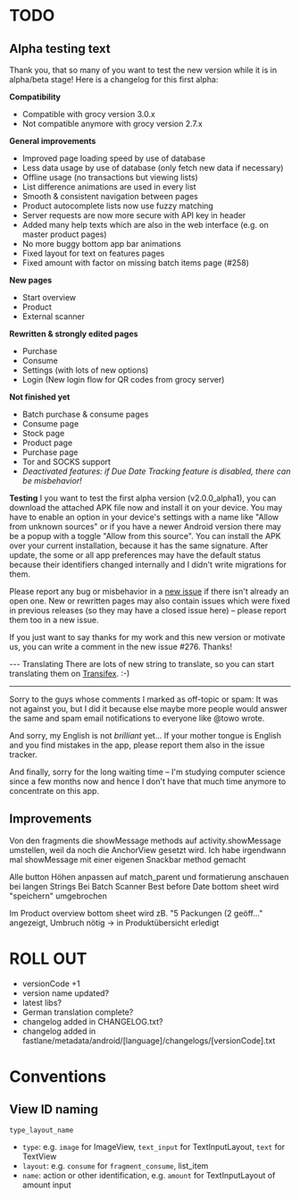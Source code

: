 # TODO

## Alpha testing text
Thank you, that so many of you want to test the new version while it is in alpha/beta stage!
Here is a changelog for this first alpha:

**Compatibility**
- Compatible with grocy version 3.0.x
- Not compatible anymore with grocy version 2.7.x

**General improvements**
- Improved page loading speed by use of database
- Less data usage by use of database (only fetch new data if necessary)
- Offline usage (no transactions but viewing lists)
- List difference animations are used in every list
- Smooth & consistent navigation between pages
- Product autocomplete lists now use fuzzy matching
- Server requests are now more secure with API key in header
- Added many help texts which are also in the web interface (e.g. on master product pages)
- No more buggy bottom app bar animations
- Fixed layout for text on features pages
- Fixed amount with factor on missing batch items page (#258)

**New pages**
- Start overview
- Product
- External scanner

**Rewritten & strongly edited pages**
- Purchase
- Consume
- Settings (with lots of new options)
- Login (New login flow for QR codes from grocy server)

**Not finished yet**
- Batch purchase & consume pages
- Consume page
- Stock page
- Product page
- Purchase page
- Tor and SOCKS support
- *Deactivated features: if Due Date Tracking feature is disabled, there can be misbehavior!*

**Testing**
I you want to test the first alpha version (v2.0.0_alpha1), you can download the attached APK file now and install it on your device. You may have to enable an option in your device's settings with a name like "Allow from unknown sources" or if you have a newer Android version there may be a popup with a toggle "Allow from this source".
You can install the APK over your current installation, because it has the same signature.
After update, the some or all app preferences may have the default status because their identifiers changed internally and I didn't write migrations for them.

Please report any bug or misbehavior in a [new issue](https://github.com/patzly/grocy-android/issues) if there isn't already an open one.
New or rewritten pages may also contain issues which were fixed in previous releases (so they may have a closed issue here) – please report them too in a new issue.

If you just want to say thanks for my work and this new version or motivate us, you can write a comment in the new issue #276.
Thanks!

--- Translating
There are lots of new string to translate, so you can start translating them on [Transifex](https://www.transifex.com/grocy-android/grocy-android). :-)

---
Sorry to the guys whose comments I marked as off-topic or spam: It was not against you, but I did it because else maybe more people would answer the same and spam email notifications to everyone like @towo wrote.

And sorry, my English is not *brilliant* yet... If your mother tongue is English and you find mistakes in the app, please report them also in the issue tracker.

And finally, sorry for the long waiting time – I'm studying computer science since a few months now and hence I don't have that much time anymore to concentrate on this app.

## Improvements

Von den fragments die showMessage methods auf activity.showMessage umstellen, weil da noch die AnchorView gesetzt wird.
Ich habe irgendwann mal showMessage mit einer eigenen Snackbar method gemacht

Alle button Höhen anpassen auf match_parent und formatierung anschauen bei langen Strings
Bei Batch Scanner Best before Date bottom sheet wird "speichern" umgebrochen

Im Product overview bottom sheet wird zB. "5 Packungen (2 geöff..." angezeigt, Umbruch nötig
-> in Produktübersicht erledigt

# ROLL OUT

- versionCode +1
- version name updated?
- latest libs?
- German translation complete?
- changelog added in CHANGELOG.txt?
- changelog added in fastlane/metadata/android/[language]/changelogs/[versionCode].txt

# Conventions

## View ID naming

`type_layout_name`

- `type`: e.g. `image` for ImageView, `text_input` for TextInputLayout, `text` for TextView
- `layout`: e.g. `consume` for `fragment_consume`, list_item
- `name`: action or other identification, e.g. `amount` for TextInputLayout of amount input
